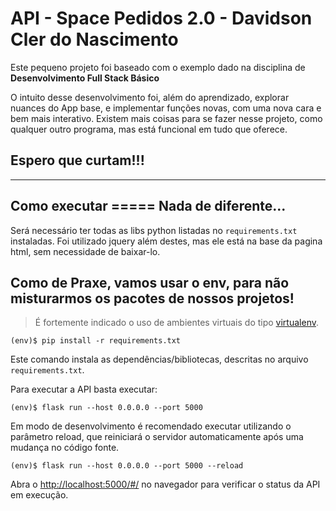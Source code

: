 # API - Space Pedidos 2.0 - Davidson Cler do Nascimento

Este pequeno projeto foi baseado com o exemplo dado na disciplina de  **Desenvolvimento Full Stack Básico** 

O intuito desse desenvolvimento foi, além do aprendizado, explorar nuances do App base, e implementar funções novas, com uma nova cara e bem mais interativo.
Existem mais coisas para se fazer nesse projeto, como qualquer outro programa, mas está funcional em tudo que oferece.


## Espero que curtam!!!
---
## Como executar ===== Nada de diferente...


Será necessário ter todas as libs python listadas no `requirements.txt` instaladas. Foi utilizado jquery além destes, mas ele está na base da pagina html, sem necessidade de baixar-lo.

## Como de Praxe, vamos usar o env, para não misturarmos os pacotes de nossos projetos!
> É fortemente indicado o uso de ambientes virtuais do tipo [virtualenv](https://virtualenv.pypa.io/en/latest/installation.html).

```
(env)$ pip install -r requirements.txt
```

Este comando instala as dependências/bibliotecas, descritas no arquivo `requirements.txt`.

Para executar a API  basta executar:

```
(env)$ flask run --host 0.0.0.0 --port 5000
```

Em modo de desenvolvimento é recomendado executar utilizando o parâmetro reload, que reiniciará o servidor
automaticamente após uma mudança no código fonte. 

```
(env)$ flask run --host 0.0.0.0 --port 5000 --reload
```

Abra o [http://localhost:5000/#/](http://localhost:5000/#/) no navegador para verificar o status da API em execução.
